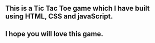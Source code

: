 ## This is a Tic Tac Toe game which I have built using HTML, CSS and javaScript.

## I hope you will love this game.